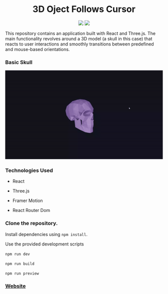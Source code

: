 <div align='center'>

# 3D Oject Follows Cursor


![](https://img.shields.io/badge/Three.js-r162-purple) ![](https://img.shields.io/badge/React-18.2.0-blue)  


</div>


This repository contains an application built with React and Three.js. The main functionality revolves around a 3D model (a skull in this case) that reacts to user interactions and smoothly transitions between predefined and mouse-based orientations.



### Basic Skull

<div align="center">
    <img src="src/assets/skull.gif"/>
</div>






### Technologies Used

- React

- Three.js

- Framer Motion

- React Router Dom


</div>


### Clone the repository.

Install dependencies using `npm install`.

Use the provided development scripts 

`npm run dev`

`npm run build`

`npm run preview`



### [Website](https://3d-object-follows-cursor.netlify.app/)

